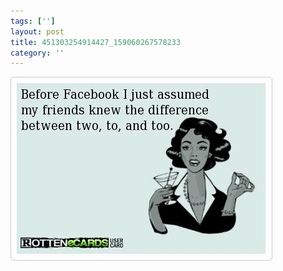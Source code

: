 ```yaml
---
tags: ['']
layout: post
title: 451303254914427_159060267578233
category: ''
---
```

![451303254914427_159060267578233](/uploads/2013-2-1-451303254914427_159060267578233.jpg)
